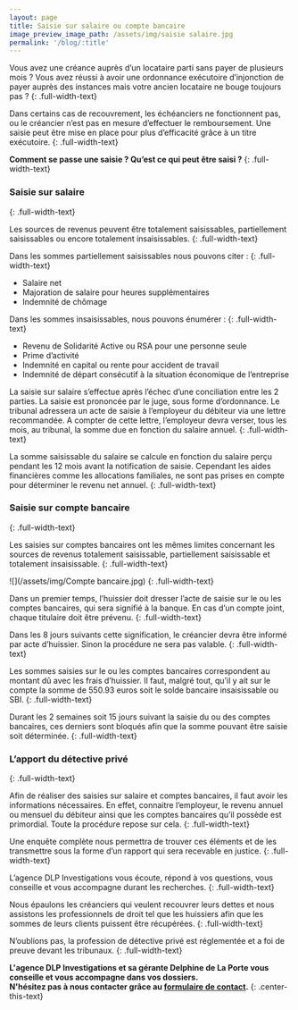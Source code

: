 ```yaml
---
layout: page
title: Saisie sur salaire ou compte bancaire
image_preview_image_path: /assets/img/saisie salaire.jpg
permalink: '/blog/:title'
---
```


Vous avez une cr&eacute;ance aupr&egrave;s d’un locataire parti sans payer de plusieurs mois ? Vous avez r&eacute;ussi &agrave; avoir une ordonnance ex&eacute;cutoire d’injonction de payer aupr&egrave;s des instances mais votre ancien locataire ne bouge toujours pas ?
{: .full-width-text}

Dans certains cas de recouvrement, les &eacute;ch&eacute;anciers ne fonctionnent pas, ou le cr&eacute;ancier n’est pas en mesure d’effectuer le remboursement. Une saisie peut &ecirc;tre mise en place pour plus d’efficacit&eacute; gr&acirc;ce &agrave; un titre ex&eacute;cutoire.
{: .full-width-text}

**Comment se passe une saisie ? Qu’est ce qui peut &ecirc;tre saisi ?**
{: .full-width-text}

### Saisie sur salaire
{: .full-width-text}

Les sources de revenus peuvent &ecirc;tre totalement saisissables, partiellement saisissables ou encore totalement insaisissables.
{: .full-width-text}

Dans les sommes partiellement saisissables nous pouvons citer :
{: .full-width-text}

* Salaire net
* Majoration de salaire pour heures suppl&eacute;mentaires
* Indemnit&eacute; de ch&ocirc;mage

Dans les sommes insaisissables, nous pouvons &eacute;num&eacute;rer :
{: .full-width-text}

* Revenu de Solidarit&eacute; Active ou RSA pour une personne seule
* Prime d’activit&eacute;
* Indemnit&eacute; en capital ou rente pour accident de travail
* Indemnit&eacute; de d&eacute;part cons&eacute;cutif &agrave; la situation &eacute;conomique de l’entreprise

La saisie sur salaire s’effectue apr&egrave;s l’&eacute;chec d’une conciliation entre les 2 parties. La saisie est prononc&eacute;e par le juge, sous forme d’ordonnance. Le tribunal adressera un acte de saisie &agrave; l’employeur du d&eacute;biteur via une lettre recommand&eacute;e. A compter de cette lettre, l’employeur devra verser, tous les mois, au tribunal, la somme due en fonction du salaire annuel.
{: .full-width-text}

La somme saisissable du salaire se calcule en fonction du salaire per&ccedil;u pendant les 12 mois avant la notification de saisie. Cependant les aides financi&egrave;res comme les allocations familiales, ne sont pas prises en compte pour d&eacute;terminer le revenu net annuel.
{: .full-width-text}

### Saisie sur compte bancaire
{: .full-width-text}

Les saisies sur comptes bancaires ont les m&ecirc;mes limites concernant les sources de revenus totalement saisissable, partiellement saisissable et totalement insaisissable.
{: .full-width-text}

![](/assets/img/Compte bancaire.jpg)
{: .full-width-text}

Dans un premier temps, l’huissier doit dresser l’acte de saisie sur le ou les comptes bancaires, qui sera signifi&eacute; &agrave; la banque. En cas d’un compte joint, chaque titulaire doit &ecirc;tre pr&eacute;venu.
{: .full-width-text}

Dans les 8 jours suivants cette signification, le cr&eacute;ancier devra &ecirc;tre inform&eacute; par acte d’huissier. Sinon la proc&eacute;dure ne sera pas valable.
{: .full-width-text}

Les sommes saisies sur le ou les comptes bancaires correspondent au montant d&ucirc; avec les frais d’huissier. Il faut, malgr&eacute; tout, qu’il y ait sur le compte la somme de 550.93 euros soit le solde bancaire insaisissable ou SBI.
{: .full-width-text}

Durant les 2 semaines soit 15 jours suivant la saisie du ou des comptes bancaires, ces derniers sont bloqu&eacute;s afin que la somme pouvant &ecirc;tre saisie soit d&eacute;termin&eacute;e.
{: .full-width-text}

### L’apport du d&eacute;tective priv&eacute;
{: .full-width-text}

Afin de r&eacute;aliser des saisies sur salaire et comptes bancaires, il faut avoir les informations n&eacute;cessaires. En effet, connaitre l’employeur, le revenu annuel ou mensuel du d&eacute;biteur ainsi que les comptes bancaires qu’il poss&egrave;de est primordial. Toute la proc&eacute;dure repose sur cela.
{: .full-width-text}

Une enqu&ecirc;te compl&egrave;te nous permettra de trouver ces &eacute;l&eacute;ments et de les transmettre sous la forme d’un rapport qui sera recevable en justice.
{: .full-width-text}

L’agence DLP Investigations vous &eacute;coute, r&eacute;pond &agrave; vos questions, vous conseille et vous accompagne durant les recherches.
{: .full-width-text}

Nous &eacute;paulons les cr&eacute;anciers qui veulent recouvrer leurs dettes et nous assistons les professionnels de droit tel que les huissiers afin que les sommes de leurs clients puissent &ecirc;tre r&eacute;cup&eacute;r&eacute;es.
{: .full-width-text}

N’oublions pas, la profession de d&eacute;tective priv&eacute; est r&eacute;glement&eacute;e et a foi de preuve devant les tribunaux.
{: .full-width-text}

**L'agence DLP Investigations et sa g&eacute;rante Delphine de La Porte vous conseille et vous accompagne dans vos dossiers.**<br>**N'h&eacute;sitez pas &agrave; nous contacter gr&acirc;ce au&nbsp;[formulaire de contact](https://dlp-investigations.fr/#contact).**
{: .center-this-text}